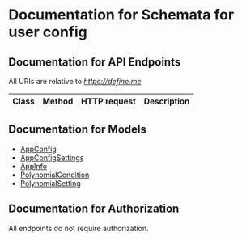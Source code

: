 # Documentation for Schemata for user config

<a name="documentation-for-api-endpoints"></a>
## Documentation for API Endpoints

All URIs are relative to *https://define.me*

Class | Method | HTTP request | Description
------------ | ------------- | ------------- | -------------


<a name="documentation-for-models"></a>
## Documentation for Models

 - [AppConfig](.//Models/AppConfig.md)
 - [AppConfigSettings](.//Models/AppConfigSettings.md)
 - [AppInfo](.//Models/AppInfo.md)
 - [PolynomialCondition](.//Models/PolynomialCondition.md)
 - [PolynomialSetting](.//Models/PolynomialSetting.md)


<a name="documentation-for-authorization"></a>
## Documentation for Authorization

All endpoints do not require authorization.
